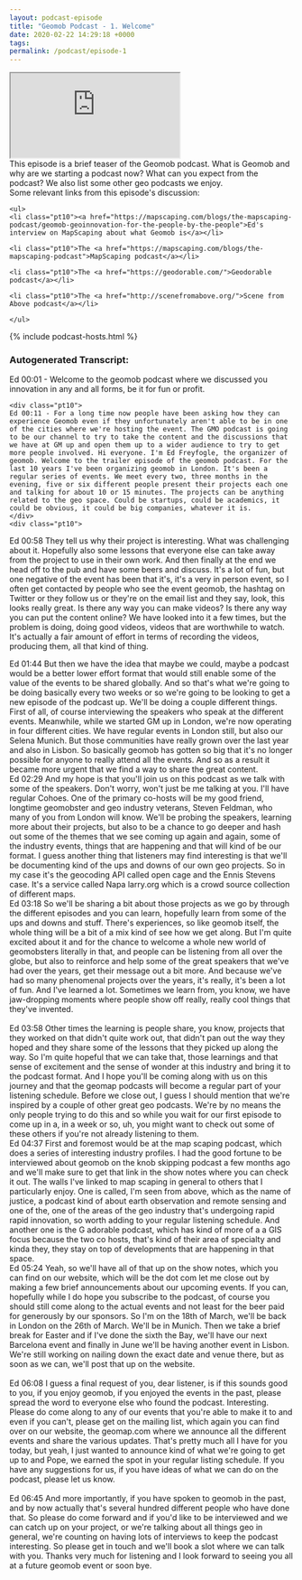```yaml
--- 
layout: podcast-episode
title: "Geomob Podcast - 1. Welcome"
date: 2020-02-22 14:29:18 +0000
tags: 
permalink: /podcast/episode-1
---
```



<iframe class="castos-iframe-player" src="https://5e2e9055a029d5-78101471.castos.com/player/152002"></iframe>

<div class="pt20">
  This episode is a brief teaser of the Geomob podcast. What is Geomob and why are we starting a podcast now? What can you expect from the podcast? We also list some other geo podcasts we enjoy.

  <div class="pt20">
    Some relevant links from this episode's discussion:

    <ul>
    <li class="pt10"><a href="https://mapscaping.com/blogs/the-mapscaping-podcast/geomob-geoinnovation-for-the-people-by-the-people">Ed's interview on MapScaping about what Geomob is</a></li>

    <li class="pt10">The <a href="https://mapscaping.com/blogs/the-mapscaping-podcast">MapScaping podcast</a></li>

    <li class="pt10">The <a href="https://geodorable.com/">Geodorable podcast</a></li>

    <li class="pt10">The <a href="http://scenefromabove.org/">Scene from Above podcast</a></li>

    </ul>
  </div>

{% include podcast-hosts.html %}

  <div class="pt20">
    <h3>Autogenerated Transcript:</h3>
    Ed 00:01 - Welcome to the geomob podcast where we discussed you innovation in any and all forms, be it for fun or profit.
    
    <div class="pt10">
    Ed 00:11 - For a long time now people have been asking how they can experience Geomob even if they unfortunately aren't able to be in one of the cities where we're hosting the event. The GMO podcast is going to be our channel to try to take the content and the discussions that we have at GM up and open them up to a wider audience to try to get more people involved. Hi everyone. I'm Ed Freyfogle, the organizer of geomob. Welcome to the trailer episode of the geomob podcast. For the last 10 years I've been organizing geomob in London. It's been a regular series of events. We meet every two, three months in the evening, five or six different people present their projects each one and talking for about 10 or 15 minutes. The projects can be anything related to the geo space. Could be startups, could be academics, it could be obvious, it could be big companies, whatever it is.
    </div>
    <div class="pt10">
Ed    00:58    They tell us why their project is interesting. What was challenging about it. Hopefully also some lessons that everyone else can take away from the project to use in their own work. And then finally at the end we head off to the pub and have some beers and discuss. It's a lot of fun, but one negative of the event has been that it's, it's a very in person event, so I often get contacted by people who see the event geomob, the hashtag on Twitter or they follow us or they're on the email list and they say, look, this looks really great. Is there any way you can make videos? Is there any way you can put the content online? We have looked into it a few times, but the problem is doing, doing good videos, videos that are worthwhile to watch. It's actually a fair amount of effort in terms of recording the videos, producing them, all that kind of thing.
    </div>
    <div class="pt10">
Ed    01:44    But then we have the idea that maybe we could, maybe a podcast would be a better lower effort format that would still enable some of the value of the events to be shared globally. And so that's what we're going to be doing basically every two weeks or so we're going to be looking to get a new episode of the podcast up. We'll be doing a couple different things. First of all, of course interviewing the speakers who speak at the different events. Meanwhile, while we started GM up in London, we're now operating in four different cities. We have regular events in London still, but also our Selena Munich. But those communities have really grown over the last year and also in Lisbon. So basically geomob has gotten so big that it's no longer possible for anyone to really attend all the events. And so as a result it became more urgent that we find a way to share the great content.
    </div>
    <div class="pt10">
Ed    02:29    And my hope is that you'll join us on this podcast as we talk with some of the speakers. Don't worry, won't just be me talking at you. I'll have regular Cohoes. One of the primary co-hosts will be my good friend, longtime geomobster and geo industry veterans, Steven Feldman, who many of you from London will know. We'll be probing the speakers, learning more about their projects, but also to be a chance to go deeper and hash out some of the themes that we see coming up again and again, some of the industry events, things that are happening and that will kind of be our format. I guess another thing that listeners may find interesting is that we'll be documenting kind of the ups and downs of our own geo projects. So in my case it's the geocoding API called open cage and the Ennis Stevens case. It's a service called Napa larry.org which is a crowd source collection of different maps.
    </div>
    <div class="pt10">
Ed    03:18    So we'll be sharing a bit about those projects as we go by through the different episodes and you can learn, hopefully learn from some of the ups and downs and stuff. There's experiences, so like geomob itself, the whole thing will be a bit of a mix kind of see how we get along. But I'm quite excited about it and for the chance to welcome a whole new world of geomobsters literally in that, and people can be listening from all over the globe, but also to reinforce and help some of the great speakers that we've had over the years, get their message out a bit more. And because we've had so many phenomenal projects over the years, it's really, it's been a lot of fun. And I've learned a lot. Sometimes we learn from, you know, we have jaw-dropping moments where people show off really, really cool things that they've invented.
    </div>    
    <div class="pt10">
Ed    03:58    Other times the learning is people share, you know, projects that they worked on that didn't quite work out, that didn't pan out the way they hoped and they share some of the lessons that they picked up along the way. So I'm quite hopeful that we can take that, those learnings and that sense of excitement and the sense of wonder at this industry and bring it to the podcast format. And I hope you'll be coming along with us on this journey and that the geomap podcasts will become a regular part of your listening schedule. Before we close out, I guess I should mention that we're inspired by a couple of other great geo podcasts. We're by no means the only people trying to do this and so while you wait for our first episode to come up in a, in a week or so, uh, you might want to check out some of these others if you're not already listening to them.
    </div>
    <div class="pt10">
Ed    04:37    First and foremost would be at the map scaping podcast, which does a series of interesting industry profiles. I had the good fortune to be interviewed about geomob on the knob skipping podcast a few months ago and we'll make sure to get that link in the show notes where you can check it out. The walls I've linked to map scaping in general to others that I particularly enjoy. One is called, I'm seen from above, which as the name of justice, a podcast kind of about earth observation and remote sensing and one of the, one of the areas of the geo industry that's undergoing rapid rapid innovation, so worth adding to your regular listening schedule. And another one is the G adorable podcast, which has kind of more of a a GIS focus because the two co hosts, that's kind of their area of specialty and kinda they, they stay on top of developments that are happening in that space.
    </div>
    <div class="pt10">
Ed    05:24    Yeah, so we'll have all of that up on the show notes, which you can find on our website, which will be the dot com let me close out by making a few brief announcements about our upcoming events. If you can, hopefully while I do hope you subscribe to the podcast, of course you should still come along to the actual events and not least for the beer paid for generously by our sponsors. So I'm on the 18th of March, we'll be back in London on the 26th of March. We'll be in Munich. Then we take a brief break for Easter and if I've done the sixth the Bay, we'll have our next Barcelona event and finally in June we'll be having another event in Lisbon. We're still working on nailing down the exact date and venue there, but as soon as we can, we'll post that up on the website.
    </div>    
    <div class="pt10">
Ed    06:08    I guess a final request of you, dear listener, is if this sounds good to you, if you enjoy geomob, if you enjoyed the events in the past, please spread the word to everyone else who found the podcast. Interesting. Please do come along to any of our events that you're able to make it to and even if you can't, please get on the mailing list, which again you can find over on our website, the geomap.com where we announce all the different events and share the various updates. That's pretty much all I have for you today, but yeah, I just wanted to announce kind of what we're going to get up to and Pope, we earned the spot in your regular listing schedule. If you have any suggestions for us, if you have ideas of what we can do on the podcast, please let us know.
    </div>    
    <div class="pt10">
Ed    06:45    And more importantly, if you have spoken to geomob in the past, and by now actually that's several hundred different people who have done that. So please do come forward and if you'd like to be interviewed and we can catch up on your project, or we're talking about all things geo in general, we're counting on having lots of interviews to keep the podcast interesting. So please get in touch and we'll book a slot where we can talk with you. Thanks very much for listening and I look forward to seeing you all at a future geomob event or soon bye.
    </div>    
  </div>  
</div>   


